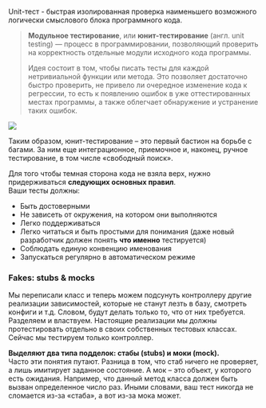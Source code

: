 Unit-тест - быстрая изолированная проверка наименьшего возможного логически смыслового блока программного кода.

> **Модульное тестирование**, или **юнит-тестирование** (англ. unit testing) — процесс в программировании, позволяющий проверить на корректность отдельные модули исходного кода программы.  
>   
> Идея состоит в том, чтобы писать тесты для каждой нетривиальной функции или метода. Это позволяет достаточно быстро проверить, не привело ли очередное изменение кода к регрессии, то есть к появлению ошибок в уже оттестированных местах программы, а также облегчает обнаружение и устранение таких ошибок.  

  
  
![](https://habrastorage.org/r/w1560/storage2/ec3/825/c7f/ec3825c7f0710f9fed6814c89b794ded.jpg)  
  
Таким образом, юнит-тестирование – это первый бастион на борьбе с багами. За ним еще интеграционное, приемочное и, наконец, ручное тестирование, в том числе «свободный поиск».

Для того чтобы темная сторона кода не взяла верх, нужно придерживаться **следующих основных правил**.  
Ваши тесты должны:  

- Быть достоверными
- Не зависеть от окружения, на котором они выполняются
- Легко поддерживаться
- Легко читаться и быть простыми для понимания (даже новый разработчик должен понять **что именно** тестируется)
- Соблюдать единую конвенцию именования
- Запускаться регулярно в автоматическом режиме

### Fakes: stubs & mocks

Мы переписали класс и теперь можем подсунуть контроллеру другие реализации зависимостей, которые не станут лезть в базу, смотреть конфиги и т.д. Словом, будут делать только то, что от них требуется. Разделяем и властвуем. Настоящие реализации мы должны протестировать отдельно в своих собственных тестовых классах. Сейчас мы тестируем только контроллер.

**Выделяют два типа подделок: стабы (stubs) и моки (mock).**  
Часто эти понятия путают. Разница в том, что стаб ничего не проверяет, а лишь имитирует заданное состояние. А мок – это объект, у которого есть ожидания. Например, что данный метод класса должен быть вызван определенное число раз. Иными словами, ваш тест никогда не сломается из-за «стаба», а вот из-за мока может.